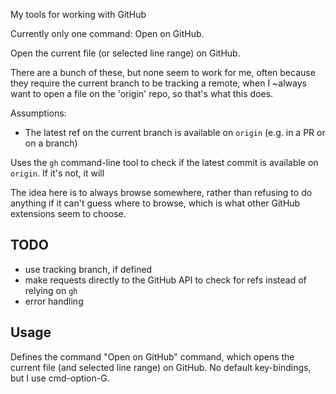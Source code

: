 My tools for working with GitHub

Currently only one command: Open on GitHub.

Open the current file (or selected line range) on GitHub.

There are a bunch of these, but none seem to work for me,
often because they require the current branch to be tracking a remote,
when I ~always want to open a file on the 'origin' repo,
so that's what this does.

Assumptions:

- The latest ref on the current branch is available on `origin` (e.g. in a PR or on a branch)

Uses the `gh` command-line tool to check if the latest commit is available on `origin`.
If it's not, it will

The idea here is to always browse somewhere, rather than refusing to do anything if it can't guess where to browse,
which is what other GitHub extensions seem to choose.

## TODO

- use tracking branch, if defined
- make requests directly to the GitHub API to check for refs instead of relying on `gh`
- error handling

## Usage

Defines the command "Open on GitHub" command, which opens the current file (and selected line range) on GitHub.
No default key-bindings, but I use cmd-option-G.
